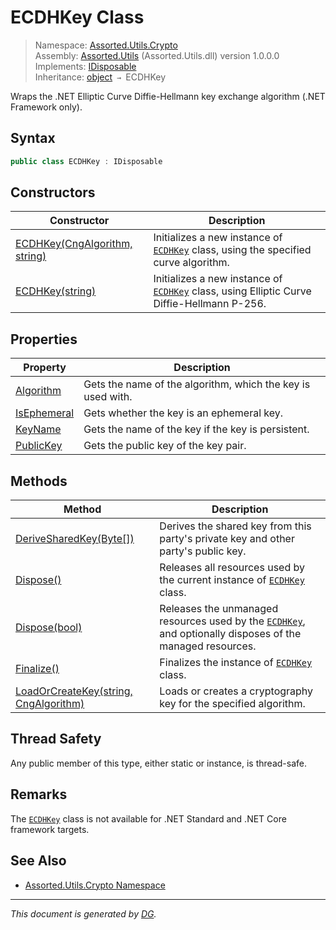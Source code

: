 ﻿# ECDHKey Class

> Namespace: [Assorted.Utils.Crypto](_toc.Assorted.Utils.md#Assorted.Utils.Crypto%20Namespace)\
> Assembly: [Assorted.Utils](_toc.Assorted.Utils.md) (Assorted.Utils.dll) version 1.0.0.0\
> Implements: [IDisposable](https://docs.microsoft.com/en-us/dotnet/api/system.idisposable)\
> Inheritance: [object](https://docs.microsoft.com/en-us/dotnet/api/system.object) `→` ECDHKey

Wraps the .NET Elliptic Curve Diffie-Hellmann key exchange algorithm (.NET Framework only).

## Syntax

```csharp
public class ECDHKey : IDisposable
```

## Constructors

Constructor | Description
--- | ---
[ECDHKey(CngAlgorithm, string)](Assorted.Utils.Crypto.ECDHKey.-ctor.md#ECDHKey%28CngAlgorithm%2C%20string%29) | Initializes a new instance of [`ECDHKey`](Assorted.Utils.Crypto.ECDHKey.md) class, using the specified curve algorithm.
[ECDHKey(string)](Assorted.Utils.Crypto.ECDHKey.-ctor.md#ECDHKey%28string%29) | Initializes a new instance of [`ECDHKey`](Assorted.Utils.Crypto.ECDHKey.md) class, using Elliptic Curve Diffie-Hellmann P-256.

## Properties

Property | Description
--- | ---
[Algorithm](Assorted.Utils.Crypto.ECDHKey.Algorithm.md) | Gets the name of the algorithm, which the key is used with.
[IsEphemeral](Assorted.Utils.Crypto.ECDHKey.IsEphemeral.md) | Gets whether the key is an ephemeral key.
[KeyName](Assorted.Utils.Crypto.ECDHKey.KeyName.md) | Gets the name of the key if the key is persistent.
[PublicKey](Assorted.Utils.Crypto.ECDHKey.PublicKey.md) | Gets the public key of the key pair.

## Methods

Method | Description
--- | ---
[DeriveSharedKey(Byte[])](Assorted.Utils.Crypto.ECDHKey.DeriveSharedKey.md) | Derives the shared key from this party's private key and other party's public key.
[Dispose()](Assorted.Utils.Crypto.ECDHKey.Dispose.md#Dispose%28%29) | Releases all resources used by the current instance of [`ECDHKey`](Assorted.Utils.Crypto.ECDHKey.md) class.
[Dispose(bool)](Assorted.Utils.Crypto.ECDHKey.Dispose.md#Dispose%28bool%29) | Releases the unmanaged resources used by the [`ECDHKey`](Assorted.Utils.Crypto.ECDHKey.md), and optionally disposes of the managed resources.
[Finalize()](Assorted.Utils.Crypto.ECDHKey.Finalize.md) | Finalizes the instance of [`ECDHKey`](Assorted.Utils.Crypto.ECDHKey.md) class.
[LoadOrCreateKey(string, CngAlgorithm)](Assorted.Utils.Crypto.ECDHKey.LoadOrCreateKey.md) | Loads or creates a cryptography key for the specified algorithm.

## Thread Safety

Any public member of this type, either static or instance, is thread\-safe.

## Remarks

The [`ECDHKey`](Assorted.Utils.Crypto.ECDHKey.md) class is not available for .NET Standard and .NET Core framework targets.

## See Also

- [Assorted.Utils.Crypto Namespace](_toc.Assorted.Utils.md#Assorted.Utils.Crypto%20Namespace)

---

_This document is generated by [DG](https://github.com/Khojasteh/dg)._
